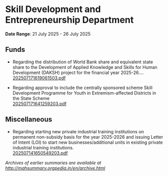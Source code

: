 # Skill Development and Entrepreneurship Department

**Date Range**: 21 July 2025 - 26 July 2025


## Funds
- Regarding the distribution of World Bank share and equivalent state share to the Development of Applied Knowledge and Skills for Human Development (DAKSH) project for the financial year 2025-26....\
  [202507171619061503.pdf](https://gr.maharashtra.gov.in/Site/Upload/Government%20Resolutions/English/202507171619061503.pdf)

- Regarding approval to include the centrally sponsored scheme Skill Development Programme for Youth in Extremism-affected Districts in the State Scheme\
  [202507171641259203.pdf](https://gr.maharashtra.gov.in/Site/Upload/Government%20Resolutions/English/202507171641259203.pdf)

## Miscellaneous
- Regarding starting new private industrial training institutions on permanent non-subsidy basis for the year 2025-2026 and issuing Letter of Intent (LOI) to start new businesses/additional units in existing private industrial training institutions.\
  [202507141650549203.pdf](https://gr.maharashtra.gov.in/Site/Upload/Government%20Resolutions/English/202507141650549203.pdf)


*Archives of earlier summaries are available at http://mahsummary.orgpedia.in/en/archive.html*